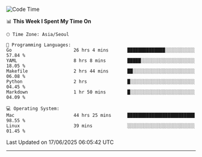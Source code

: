 <!---
[![JS's LinkedIn](https://img.shields.io/badge/LinkedIn-blue?style=for-the-badge&logo=linkedin)](https://www.linkedin.com/in/jaeseung-lee-5a2a32139/) 
[![JS's Notion](https://img.shields.io/badge/Notion-black?style=for-the-badge&logo=notion)](https://bit.ly/ljswiki1) <br><br>
-->
<!-- ![JS's GitHub stats](https://github-readme-stats-lemon-five.vercel.app/api?username=tkxkd0159&hide=contribs,prs,stars,issues&show_icons=true&theme=react&include_all_commits=true)   -->
<!-- ![Top Langs](https://github-readme-stats-lemon-five.vercel.app/api/top-langs/?username=tkxkd0159&layout=compact&hide=jupyter%20notebook,scss,html,css&langs_count=10)  -->


<!--START_SECTION:waka-->
![Code Time](http://img.shields.io/badge/Code%20Time-3%2C801%20hrs%2013%20mins-blue)

📊 **This Week I Spent My Time On** 

```text
🕑︎ Time Zone: Asia/Seoul

💬 Programming Languages: 
Go                       26 hrs 4 mins       ██████████████░░░░░░░░░░░   57.84 % 
YAML                     8 hrs 8 mins        █████░░░░░░░░░░░░░░░░░░░░   18.05 % 
Makefile                 2 hrs 44 mins       ██░░░░░░░░░░░░░░░░░░░░░░░   06.08 % 
Python                   2 hrs               █░░░░░░░░░░░░░░░░░░░░░░░░   04.45 % 
Markdown                 1 hr 50 mins        █░░░░░░░░░░░░░░░░░░░░░░░░   04.09 % 

💻 Operating System: 
Mac                      44 hrs 25 mins      █████████████████████████   98.55 % 
Linux                    39 mins             ░░░░░░░░░░░░░░░░░░░░░░░░░   01.45 % 
```


 Last Updated on 17/06/2025 06:05:42 UTC
<!--END_SECTION:waka-->

---
<!---
<a href="https://github.com/tkxkd0159/books">
  <img align="center" src="https://github-readme-stats-lemon-five.vercel.app/api/pin/?username=tkxkd0159&repo=books&theme=react" />
</a>
-->

<!---
- 🔭 I’m currently working on ...
- 🌱 I’m currently learning blockchain and distributed network
- 👯 I’m looking to collaborate on ...
- 🤔 I’m looking for help with ...
- 💬 Ask me about ...
- 📫 How to reach me: ...
- 😄 Pronouns: ...
- ⚡ Fun fact: ...
-->

